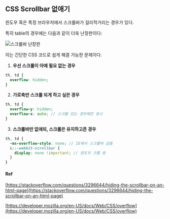 ## CSS Scrollbar 없애기

윈도우 혹은 특정 브라우저에서 스크롤바가 걸리적거리는 경우가 있다.

특히 table의 경우에는 다음과 같이 더욱 난장판이다:

![스크롤바 난장판](https://jandi-box.com/files-thumb/13597036/fe8868e9eca403a9d326e1ed41bdc3c3.png?size=640)

이는 간단한 CSS 코드로 쉽게 해결 가능한 문제이다.

1. **우선 스크롤이 아예 필요 없는 경우**

```scss
th, td {
  overflow: hidden;
}
```

2. **가로축만 스크롤 되게 하고 싶은 경우**

```scss
th, td {
  overflow-y: hidden;
  overflow-x: auto; // 스크롤 있는 경우에만 표시
}
```

3. **스크롤바만 없애되, 스크롤은 유지하고픈 경우**

```scss
th, td {
  -ms-overflow-style: none; // IE에서 스크롤바 감춤
  &::-webkit-scrollbar { 
    display: none !important; // 윈도우 크롬 등
  }
}
```




#### Ref

[https://stackoverflow.com/questions/3296644/hiding-the-scrollbar-on-an-html-page](https://stackoverflow.com/questions/3296644/hiding-the-scrollbar-on-an-html-page)

[https://developer.mozilla.org/en-US/docs/Web/CSS/overflow](https://developer.mozilla.org/en-US/docs/Web/CSS/overflow)
